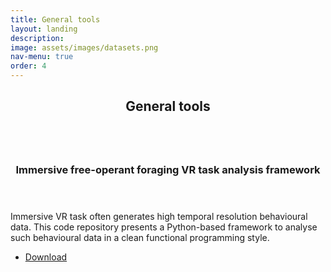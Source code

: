 ```yaml
---
title: General tools
layout: landing
description:
image: assets/images/datasets.png
nav-menu: true
order: 4
---
```


<!-- Main -->
<div id="main">

<!-- One -->
<section id="one">
	<div class="inner">
		<header class="major">
			<h2>General tools</h2>
		</header>
		<p></p>
	</div>
</section>

<!-- Two -->
<section id="two" class="spotlights">
	<section>
		<a href="generic.html" class="image">
			<img src="{% link assets/images/vr_code.png %}" alt="" data-position="center center" />
		</a>
		<div class="content">
			<div class="inner">
				<header class="major">
					<h3>Immersive free-operant foraging VR task analysis framework</h3>
				</header>
				<p>Immersive VR task often generates high temporal resolution behavioural data. This code repository presents a Python-based framework to analyse such behavioural data in a clean functional programming style.</p>
				<ul class="actions">
					<li><a href="https://github.com/ShuangyiTong/Phasic-and-tonic-pain-serve-distinct-functions-during-adaptive-behaviour" target="_blank" class="button">Download</a></li>
				</ul>
			</div>
		</div>
	</section>
</section>

</div>
